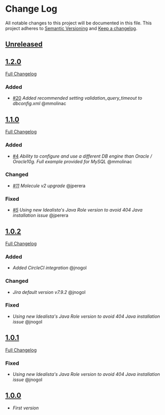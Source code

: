 # Change Log

All notable changes to this project will be documented in this file.
This project adheres to [Semantic Versioning](http://semver.org/) and [Keep a changelog](https://github.com/olivierlacan/keep-a-changelog).

## [Unreleased](https://github.com/idealista/jira_role/tree/develop)

## [1.2.0](https://github.com/idealista/jira_role/tree/1.2.0)
[Full Changelog](https://github.com/idealista/jira_role/compare/1.1.0...1.2.0)

### Added
- [#20](https://github.com/idealista/jira_role/issues/20) *Added recommended setting validation_query_timeout to dbconfig.xml* @mmolinac

## [1.1.0](https://github.com/idealista/jira_role/tree/1.1.0)
[Full Changelog](https://github.com/idealista/jira_role/compare/1.0.2...1.1.0)

### Added
- [#4](https://github.com/idealista/jira_role/issues/4) *Ability to configure and use a different DB engine than Oracle / Oracle10g. Full example provided for MySQL* @mmolinac

### Changed
- *[#11](https://github.com/idealista/jira_role/issues/11) Molecule v2 upgrade* @jperera

### Fixed
- *[#5](https://github.com/idealista/jira_role/issues/5) Using new Idealista's Java Role version to avoid 404 Java installation issue* @jperera

## [1.0.2](https://github.com/idealista/jira_role/tree/1.0.2)
[Full Changelog](https://github.com/idealista/jira_role/compare/1.0.1...1.0.2)

### Added
- *Added CircleCI integration* @jnogol

### Changed
- *Jira default version v7.9.2* @jnogol

### Fixed
- *Using new Idealista's Java Role version to avoid 404 Java installation issue* @jnogol

## [1.0.1](https://github.com/idealista/jira_role/tree/1.0.1)
[Full Changelog](https://github.com/idealista/jira_role/compare/1.0.0...1.0.1)
### Fixed
- *Using new Idealista's Java Role version to avoid 404 Java installation issue* @jnogol

## [1.0.0](https://github.com/idealista/jira_role/tree/1.0.0)
- *First version*
